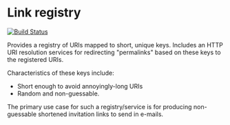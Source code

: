 # Link registry

[![Build Status](https://travis-ci.org/OA-PASS/link-registry.svg?branch=master)](https://travis-ci.org/OA-PASS/link-registry)

Provides a registry of URIs mapped to short, unique keys.  Includes an HTTP URI resolution services for redirecting "permalinks" based on these keys to the registered URIs.

Characteristics of these keys include:

* Short enough to avoid annoyingly-long URIs
* Random and non-guessable.

The primary use case for such a registry/service is for producing non-guessable shortened invitation links to send in e-mails.
